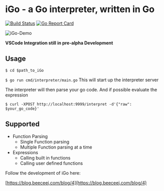 # iGo - a Go interpreter, written in Go

[![Build Status](https://travis-ci.com/beeceej/blog.beeceej.com.svg?branch=master)](https://travis-ci.com/beeceej/blog.beeceej.com)
[![Go Report Card](https://goreportcard.com/badge/github.com/beeceej/iGo)](https://goreportcard.com/report/github.com/beeceej/iGo)

![iGo-Demo](https://static.beeceej.com/iGoDemo.gif)

**VSCode Integration still in pre-alpha Development**

## Usage

`$ cd $path_to_iGo`

`$ go run cmd/interpreter/main.go` This will start up the interpreter server

The interpreter will then parse your go code. And if possible evaluate the expression

`$ curl -XPOST http://localhost:9999/interpret -d'{"raw": $your_go_code}'`

## Supported

- Function Parsing
  - Single Function parsing
  - Multiple Function parsing at a time
- Expressions
  - Calling built in functions
  - Calling user defined functions

Follow the development of iGo here:

[https://blog.beeceej.com/blog/4](https://blog.beeceej.com/blog/4)

